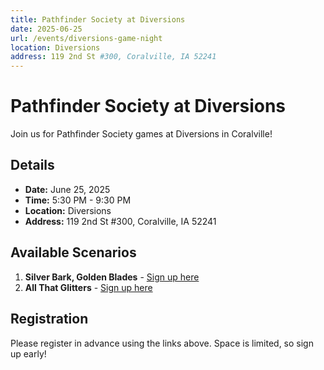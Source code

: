 ```yaml
---
title: Pathfinder Society at Diversions
date: 2025-06-25
url: /events/diversions-game-night
location: Diversions
address: 119 2nd St #300, Coralville, IA 52241
---
```


# Pathfinder Society at Diversions

Join us for Pathfinder Society games at Diversions in Coralville!

## Details

- **Date:** June 25, 2025
- **Time:** 5:30 PM - 9:30 PM
- **Location:** Diversions
- **Address:** 119 2nd St #300, Coralville, IA 52241

## Available Scenarios

1. **Silver Bark, Golden Blades** - [Sign up here](https://www.rpgchronicles.net/session/ec927ed1-61f4-4441-af7f-de92051b4367/pregame)
2. **All That Glitters** - [Sign up here](https://www.rpgchronicles.net/session/2d61cf38-9249-43b0-a514-5c849bd3d7e6/pregame)

## Registration

Please register in advance using the links above. Space is limited, so sign up early!